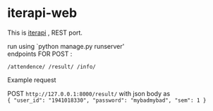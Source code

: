 # iterapi-web

This is [iterapi](https://github.com/SubhrajitPrusty/iterapi) , REST port.  

run using `python manage.py runserver'  
endpoints FOR POST :  
  
  `
/attendence/
/result/
/info/
`
  
Example request  

POST `http://127.0.0.1:8000/result/` with json body as  
`{
	"user_id": "1941018330",
	"password": "mybadmybad",
	"sem": 1
}`

